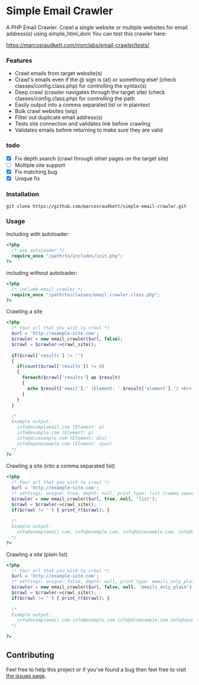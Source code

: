 # Simple Email Crawler
A PHP Email Crawler. Crawl a single website or multiple websites for email address(s) using simple_html_dom
You can test this crawler here:

https://marcosraudkett.com/mvrclabs/email-crawler/tests/

### Features
<ul>
  <li>Crawl emails from target website(s)</li>
  <li>Crawl's emails even if the @ sign is (at) or something else! (check classes/config.class.php) for controlling the syntax(s)</li>
  <li>Deep crawl (crawler navigates through the target site) (check classes/config.class.php) for controlling the path</li> 
  <li>Easily output into a comma separated list or in plaintext</li>
  <li>Bulk crawl websites (wip)</li>
  <li>Filter out duplicate email address(s)</li>
  <li>Tests site connection and validates link before crawling</li>
  <li>Validates emails before returning to make sure they are valid</li>
</ul>


### todo
- [x] Fix depth search (crawl through other pages on the target site)<br>
- [ ] Multiple site support
- [x] Fix matching bug
- [x] Unique fix

### Installation
```
git clone https://github.com/marcosraudkett/simple-email-crawler.git
```

### Usage
Including with autoloader:
```php
<?php
  /* use autoloader */
  require_once "/path/to/includes/init.php";
?>
```
including without autoloader: 

```php
<?php
  /* include email_crawler */
  require_once "/path/to/classes/email_crawler.class.php";
?>
```
Crawling a site
```php
<?php
  /* Your url that you wish to crawl */
  $url = 'http://example-site.com';
  $crawler = new email_crawler($url, false);
  $crawl = $crawler->crawl_site();
  
  if($crawl['results'] != '')
  {
    if(count($crawl['results']) != 0) 
    {
      foreach($crawl['results'] as $result) 
      {
        echo $result['email'].' (Element: '.$result['element'].') <br>'; 
      }
    }
  }
  
  /* 
  Example output:
    info@examplemail.com (Element: a) 
    info@example.com (Element: p) 
    info@divexample.com (Element: div) 
    info@spanexample.com (Element: span) 
  */
?>
```

Crawling a site (into a comma separated list)
```php
<?php
  /* Your url that you wish to crawl */
  $url = 'http://example-site.com';
  /* settings: unique: true, depth: null, print_type: list (comma separated) */
  $crawler = new email_crawler($url, true, null, 'list');
  $crawl = $crawler->crawl_site();
  if($crawl != '') { print_r($crawl); }
  
  /* 
  Example output:
    info@examplemail.com, info@example.com, info@divexample.com, info@spanexample.com
  */
?>
```

Crawling a site (plain list)
```php
<?php
  /* Your url that you wish to crawl */
  $url = 'http://example-site.com';
  /* settings: unique: false, depth: null, print_type: emails_only_plain */
  $crawler = new email_crawler($url, false, null, 'emails_only_plain');
  $crawl = $crawler->crawl_site();
  if($crawl != '') { print_r($crawl); }
  
  /* 
  Example output:
    info@examplemail.com info@example.com info@divexample.com info@spanexample.com
  */
  
?>
```

## Contributing
Feel free to help this project or if you've found a bug then feel free to visit [the issues page](https://github.com/marcosraudkett/simple-email-crawler/issues).
